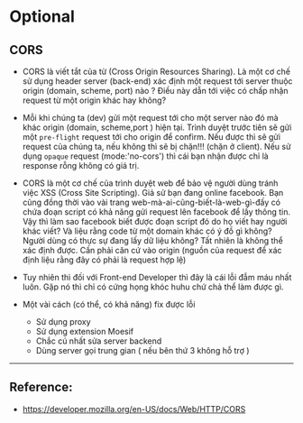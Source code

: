 # Optional
## CORS 
- CORS là viết tắt của từ (Cross Origin Resources Sharing). Là một cơ chế sử dụng header server (back-end) xác định một request tới server thuộc origin (domain, scheme, port) nào ? Điều này dẫn tới việc có chấp nhận request từ một origin khác hay không? 

- Mỗi khi chúng ta (dev) gửi một request tới cho một server nào đó mà khác origin (domain, scheme,port ) hiện tại. Trình duyệt trước tiên sẽ gửi một ``pre-flight`` request tới cho origin để confirm. Nếu được thì sẽ gửi request của chúng ta, nếu không thì sẽ bị chặn!!! (chặn ở client). Nếu sử dụng ``opaque`` request (mode:'no-cors') thì cái bạn nhận được chỉ là response rỗng không có giá trị. 

- CORS là một cơ chế của trình duyệt web để bảo vệ người dùng tránh việc XSS (Cross Site Scripting). Giả sử bạn đang online facebook. Bạn cũng đồng thời vào vài trang web-mà-ai-cũng-biết-là-web-gì-đấy có chứa đoạn script có khả năng gửi request lên facebook để lấy thông tin. Vậy thì làm sao facebook biết được đoạn script đó do họ viết hay người khác viết? Và liệu rằng code từ một domain khác có ý đồ gì không? Người dùng có thực sự đang lấy dữ liệu không? Tất nhiên là không thể xác định được. Cần phải căn cứ vào origin (nguồn của request để xác định liệu rằng đây có phải là request hợp lệ)

- Tuy nhiên thì đối với Front-end Developer thì đây là cái lỗi đẫm máu nhất luôn. Gặp nó thì chỉ có cứng họng khóc huhu chứ chả thể làm được gì. 

- Một vài cách (có thể, có khả năng) fix được lỗi
    - Sử dụng proxy 
    - Sử dụng extension Moesif 
    - Chắc cú nhất sửa server backend 
    - Dùng server gọi trung gian ( nếu bên thứ 3 không hỗ trợ )

---

## Reference:

* https://developer.mozilla.org/en-US/docs/Web/HTTP/CORS